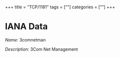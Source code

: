 +++
title = "TCP/1181"
tags = [""]
categories = [""]
+++

# IANA Data

_Name:_ 3comnetman

_Description:_ 3Com Net Management

